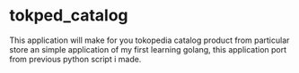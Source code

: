 # tokped_catalog
This application will make for you tokopedia catalog product from particular store an simple application of my first learning golang, this application port from previous python script i made.
